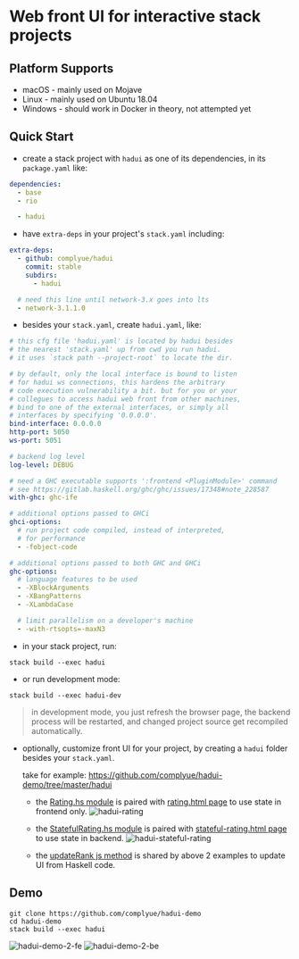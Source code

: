 # Web front UI for interactive stack projects

## Platform Supports

- macOS - mainly used on Mojave
- Linux - mainly used on Ubuntu 18.04
- Windows - should work in Docker in theory, not attempted yet

## Quick Start

- create a stack project with `hadui` as one of its dependencies,
  in its `package.yaml` like:

```yaml
dependencies:
  - base
  - rio

  - hadui
```

- have `extra-deps` in your project's `stack.yaml` including:

```yaml
extra-deps:
  - github: complyue/hadui
    commit: stable
    subdirs:
      - hadui

  # need this line until network-3.x goes into lts
  - network-3.1.1.0
```

- besides your `stack.yaml`, create `hadui.yaml`, like:

```yaml
# this cfg file 'hadui.yaml' is located by hadui besides
# the nearest 'stack.yaml' up from cwd you run hadui.
# it uses `stack path --project-root` to locate the dir.

# by default, only the local interface is bound to listen
# for hadui ws connections, this hardens the arbitrary
# code execution vulnerability a bit. but for you or your
# collegues to access hadui web front from other machines,
# bind to one of the external interfaces, or simply all
# interfaces by specifying '0.0.0.0'.
bind-interface: 0.0.0.0
http-port: 5050
ws-port: 5051

# backend log level
log-level: DEBUG

# need a GHC executable supports ':frontend <PluginModule>' command
# see https://gitlab.haskell.org/ghc/ghc/issues/17348#note_228587
with-ghc: ghc-ife

# additional options passed to GHCi
ghci-options:
  # run project code compiled, instead of interpreted,
  # for performance
  - -fobject-code

# additional options passed to both GHC and GHCi
ghc-options:
  # language features to be used
  - -XBlockArguments
  - -XBangPatterns
  - -XLambdaCase

  # limit parallelism on a developer's machine
  - -with-rtsopts=-maxN3
```

- in your stack project, run:

```shell
stack build --exec hadui
```

- or run development mode:

```shell
stack build --exec hadui-dev
```

> in development mode, you just refresh the browser page, the
> backend process will be restarted, and changed project source
> get recompiled automatically.

- optionally, customize front UI for your project, by creating a
  `hadui` folder besides your `stack.yaml`.

  take for example:
  https://github.com/complyue/hadui-demo/tree/master/hadui

  - the [Rating.hs module](https://github.com/complyue/hadui-demo/blob/master/demo/src/Rating.hs)
    is paired with [rating.html page](https://github.com/complyue/hadui-demo/blob/master/hadui/rating.html) to use state in frontend only.
    ![hadui-rating](https://user-images.githubusercontent.com/15646573/67364542-54ef8080-f5a2-11e9-946f-b4c88cfd8177.png)

  - the [StatefulRating.hs module](https://github.com/complyue/hadui-demo/blob/master/demo/src/StatefulRating.hs)
    is paired with [stateful-rating.html page](https://github.com/complyue/hadui-demo/blob/master/hadui/stateful-rating.html) to use state in backend.
    ![hadui-stateful-rating](https://user-images.githubusercontent.com/15646573/67364543-55881700-f5a2-11e9-9499-10a488e2c818.png)

  - the [updateRank js method](https://github.com/complyue/hadui-demo/blob/master/hadui/hadui-custom.js#L41) is shared by above 2 examples to update UI from Haskell code.

## Demo

```shell
git clone https://github.com/complyue/hadui-demo
cd hadui-demo
stack build --exec hadui
```

![hadui-demo-2-fe](https://user-images.githubusercontent.com/15646573/67268165-6410f880-f4e6-11e9-861e-ed779493d6af.png)
![hadui-demo-2-be](https://user-images.githubusercontent.com/15646573/67268163-63786200-f4e6-11e9-86bc-6820a1314477.png)
